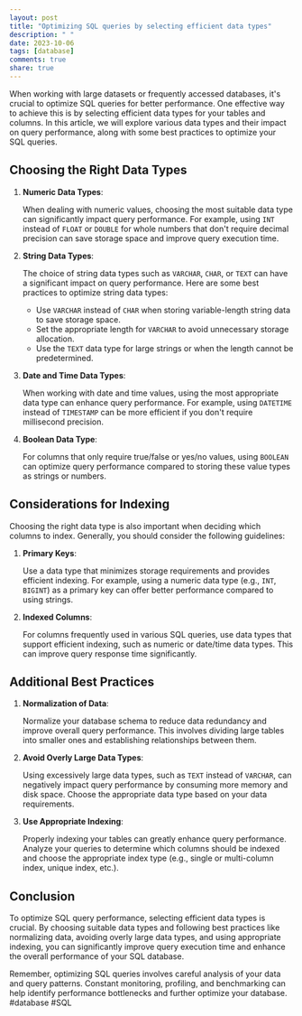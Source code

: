 ```yaml
---
layout: post
title: "Optimizing SQL queries by selecting efficient data types"
description: " "
date: 2023-10-06
tags: [database]
comments: true
share: true
---
```


When working with large datasets or frequently accessed databases, it's crucial to optimize SQL queries for better performance. One effective way to achieve this is by selecting efficient data types for your tables and columns. In this article, we will explore various data types and their impact on query performance, along with some best practices to optimize your SQL queries.

## Choosing the Right Data Types

1. **Numeric Data Types**: 

   When dealing with numeric values, choosing the most suitable data type can significantly impact query performance. For example, using `INT` instead of `FLOAT` or `DOUBLE` for whole numbers that don't require decimal precision can save storage space and improve query execution time.

2. **String Data Types**:

   The choice of string data types such as `VARCHAR`, `CHAR`, or `TEXT` can have a significant impact on query performance. Here are some best practices to optimize string data types:
   - Use `VARCHAR` instead of `CHAR` when storing variable-length string data to save storage space.
   - Set the appropriate length for `VARCHAR` to avoid unnecessary storage allocation.
   - Use the `TEXT` data type for large strings or when the length cannot be predetermined.

3. **Date and Time Data Types**:

   When working with date and time values, using the most appropriate data type can enhance query performance. For example, using `DATETIME` instead of `TIMESTAMP` can be more efficient if you don't require millisecond precision.

4. **Boolean Data Type**:

   For columns that only require true/false or yes/no values, using `BOOLEAN` can optimize query performance compared to storing these value types as strings or numbers.

## Considerations for Indexing

Choosing the right data type is also important when deciding which columns to index. Generally, you should consider the following guidelines:

1. **Primary Keys**: 

   Use a data type that minimizes storage requirements and provides efficient indexing. For example, using a numeric data type (e.g., `INT`, `BIGINT`) as a primary key can offer better performance compared to using strings.

2. **Indexed Columns**:

   For columns frequently used in various SQL queries, use data types that support efficient indexing, such as numeric or date/time data types. This can improve query response time significantly.

## Additional Best Practices

1. **Normalization of Data**:

   Normalize your database schema to reduce data redundancy and improve overall query performance. This involves dividing large tables into smaller ones and establishing relationships between them.

2. **Avoid Overly Large Data Types**:

   Using excessively large data types, such as `TEXT` instead of `VARCHAR`, can negatively impact query performance by consuming more memory and disk space. Choose the appropriate data type based on your data requirements.

3. **Use Appropriate Indexing**:

   Properly indexing your tables can greatly enhance query performance. Analyze your queries to determine which columns should be indexed and choose the appropriate index type (e.g., single or multi-column index, unique index, etc.).

## Conclusion

To optimize SQL query performance, selecting efficient data types is crucial. By choosing suitable data types and following best practices like normalizing data, avoiding overly large data types, and using appropriate indexing, you can significantly improve query execution time and enhance the overall performance of your SQL database.

Remember, optimizing SQL queries involves careful analysis of your data and query patterns. Constant monitoring, profiling, and benchmarking can help identify performance bottlenecks and further optimize your database. #database #SQL